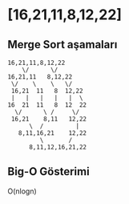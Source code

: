 # [16,21,11,8,12,22]
## Merge Sort aşamaları

    16,21,11,8,12,22
        \/      \/
    16,21,11   8,12,22
     \/    \    \   \/
     16,21  11   8  12,22
     |   |   |   |   |  \
    16  21  11   8  12  22
      \/      \ /     \/
     16,21    8,11   12,22
          \  /         |
       8,11,16,21    12,22
             \       /
          8,11,12,16,21,22

## Big-O Gösterimi
O(nlogn)